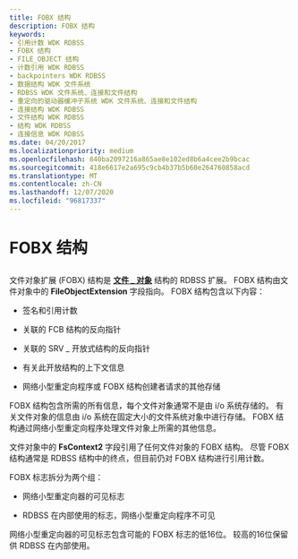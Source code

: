 ```yaml
---
title: FOBX 结构
description: FOBX 结构
keywords:
- 引用计数 WDK RDBSS
- FOBX 结构
- FILE_OBJECT 结构
- 计数引用 WDK RDBSS
- backpointers WDK RDBSS
- 数据结构 WDK 文件系统
- RDBSS WDK 文件系统、连接和文件结构
- 重定向的驱动器缓冲子系统 WDK 文件系统、连接和文件结构
- 连接结构 WDK RDBSS
- 文件结构 WDK RDBSS
- 结构 WDK RDBSS
- 连接信息 WDK RDBSS
ms.date: 04/20/2017
ms.localizationpriority: medium
ms.openlocfilehash: 840ba2097216a865ae8e102ed8b6a4cee2b9bcac
ms.sourcegitcommit: 418e6617e2a695c9cb4b37b5b60e264760858acd
ms.translationtype: MT
ms.contentlocale: zh-CN
ms.lasthandoff: 12/07/2020
ms.locfileid: "96817337"
---
```

# <a name="the-fobx-structure"></a>FOBX 结构


## <span id="ddk_the_fobx_structure_if"></span><span id="DDK_THE_FOBX_STRUCTURE_IF"></span>


文件对象扩展 (FOBX) 结构是 [**文件 \_ 对象**](/windows-hardware/drivers/ddi/wdm/ns-wdm-_file_object) 结构的 RDBSS 扩展。 FOBX 结构由文件对象中的 **FileObjectExtension** 字段指向。 FOBX 结构包含以下内容：

-   签名和引用计数

-   关联的 FCB 结构的反向指针

-   关联的 SRV \_ 开放式结构的反向指针

-   有关此开放结构的上下文信息

-   网络小型重定向程序或 FOBX 结构创建者请求的其他存储

FOBX 结构包含所需的所有信息，每个文件对象通常不是由 i/o 系统存储的。 有关文件对象的信息由 i/o 系统在固定大小的文件系统对象中进行存储。 FOBX 结构通过网络小型重定向程序处理文件对象上所需的其他信息。

文件对象中的 **FsContext2** 字段引用了任何文件对象的 FOBX 结构。 尽管 FOBX 结构通常是 RDBSS 结构中的终点，但目前仍对 FOBX 结构进行引用计数。

FOBX 标志拆分为两个组：

-   网络小型重定向器的可见标志

-   RDBSS 在内部使用的标志，网络小型重定向程序不可见

网络小型重定向器的可见标志包含可能的 FOBX 标志的低16位。 较高的16位保留供 RDBSS 在内部使用。

 

